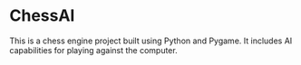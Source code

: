 # ChessAI

This is a chess engine project built using Python and Pygame. It includes AI capabilities for playing against the computer.

